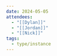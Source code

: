 ```yaml
---
date: 2024-05-05
attendees:
  - "[[Dylan]]"
  - "[[Jordan]]"
  - "[[Nick]]"
tags:
  - type/instance
---
```

